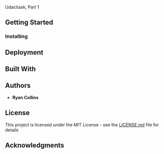 Udacitask, Part 1

## Getting Started


### Installing


## Deployment


## Built With


## Authors

* **Ryan Collins**

## License

This project is licensed under the MIT License - see the [LICENSE.md](LICENSE.md) file for details

## Acknowledgments

